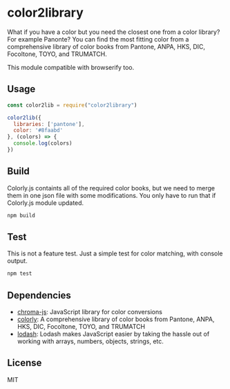 # color2library

What if you have a color but you need the closest one from a color library? For example Panonte?
You can find the most fitting color from a comprehensive library of color books from Pantone, ANPA, HKS, DIC, Focoltone, TOYO, and TRUMATCH.

This module compatible with browserify too.

## Usage

```js
const color2lib = require("color2library")

color2lib({
  libraries: ['pantone'],
  color: '#8faabd'
}, (colors) => {
  console.log(colors)
})
```

## Build

Colorly.js containts all of the required color books, but we need to merge them in one json file with some modifications.
You only have to run that if Colorly.js module updated.

```sh
npm build
```

## Test

This is not a feature test. Just a simple test for color matching, with console output.

```sh
npm test
```

## Dependencies

- [chroma-js](https://github.com/gka/chroma.js): JavaScript library for color conversions
- [colorly](https://github.com/jpederson/Colorly/): A comprehensive library of color books from Pantone, ANPA, HKS, DIC, Focoltone, TOYO, and TRUMATCH
- [lodash](https://github.com/lodash/lodash): Lodash makes JavaScript easier by taking the hassle out of working with arrays, numbers, objects, strings, etc.

## License

MIT


